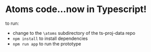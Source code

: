 # Atoms code...now in Typescript!

to run:

* change to the `\atoms` subdirectory of the ts-proj-data repo
* `npm install` to install dependencies
* `npm run app` to run the prototype 